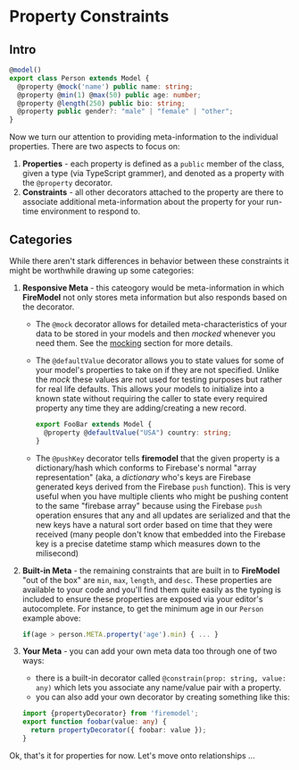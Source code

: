 # Property Constraints

## Intro

<!-- prettier-ignore-start -->
```typescript
@model()
export class Person extends Model {
  @property @mock('name') public name: string;
  @property @min(1) @max(50) public age: number;
  @property @length(250) public bio: string;
  @property public gender?: "male" | "female" | "other";
}
```
<!-- prettier-ignore-stop -->

Now we turn our attention to providing meta-information to the individual properties. There are two aspects to focus on:

1. **Properties** - each property is defined as a `public` member of the class, given a type (via TypeScript grammer), and denoted as a property with the `@property` decorator.
2. **Constraints** - all other decorators attached to the property are there to associate additional meta-information about the property for your run-time environment to respond to.

## Categories

While there aren't stark differences in behavior between these constraints it might be worthwhile drawing up some categories:

1. **Responsive Meta** - this cateogory would be meta-information in which **FireModel** not only stores meta information but also responds based on the decorator.

   - The `@mock` decorator allows for detailed meta-characteristics of your data to be stored in your models and then _mocked_ whenever you need them. See the [mocking](/mocking/) section for more  details.
   - The `@defaultValue` decorator allows you to state values for some of your model's properties to take on if they are not specified. Unlike the _mock_ these values are not used for testing purposes but rather for real life defaults. This allows your models to initialize into a known  state without requiring the caller to state every required property any time they are adding/creating a new record.

     ```typescript
     export FooBar extends Model {
       @property @defaultValue("USA") country: string;
     }
     ```

   - The `@pushKey` decorator tells **firemodel** that the given property is a dictionary/hash which conforms to Firebase's normal "array representation" (aka, a *dictionary* who's keys are Firebase generated keys derived from the Firebase `push` function). This is very useful when you have multiple clients who might be pushing content to the same "firebase array" because using the Firebase `push` operation ensures that any and all updates are serialized and that the new keys have a natural sort order based on time that they were received (many people don't know that embedded into the Firebase key is a precise datetime stamp which measures down to the milisecond)

2. **Built-in Meta** - the remaining constraints that are built in to **FireModel** "out of the box" are `min`, `max`, `length`, and `desc`. These properties are available to your code and you'll find them quite easily as the typing is included to ensure these properties are exposed via your editor's autocomplete. For instance, to get the minimum age in our `Person` example above:

    ```typescript
    if(age > person.META.property('age').min) { ... }
    ```

3. **Your Meta** - you can add your own meta data too through one of two ways:

    - there is a built-in decorator called `@constrain(prop: string, value: any)` which lets you associate any name/value pair with a property.
    - you can also add your own decorator by creating something like this: 

    ```typescript
    import {propertyDecorator} from 'firemodel';
    export function foobar(value: any) {
      return propertyDecorator({ foobar: value });
    }
    ```

Ok, that's it for properties for now. Let's move onto relationships ...
